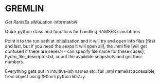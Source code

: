 # GREMLIN

*G*et *R*ams*E*s si*M*u*L*ation informat*I*o*N*

Quick python class and functions for handling RAMSES simulations

Point it to the run path at initialization and it will try and open info files [first and last, but if you need the aexps it will open all], the .nml file [will get confused if there are several - can specify file name for these cases], hydro_file_descriptor.txt, count the available snapshots and get their numbers.

Everything gets put in intuitive-ish names etc, full .nml namelist accessible from object using f90nml python library.